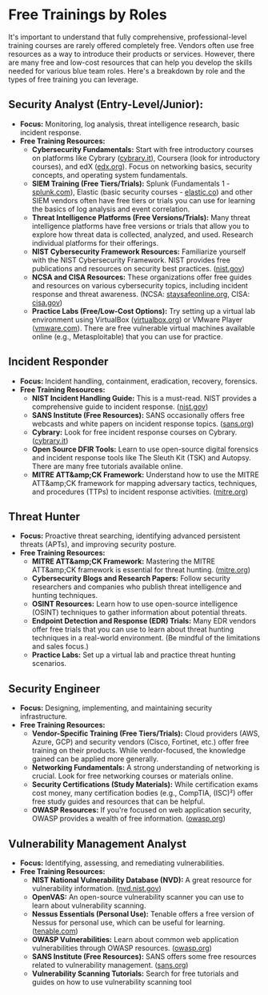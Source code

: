 # Free Trainings by Roles

It's important to understand that fully comprehensive, professional-level training courses are rarely offered completely free. Vendors often use free resources as a way to introduce their products or services. However, there are many free and low-cost resources that can help you develop the skills needed for various blue team roles. Here's a breakdown by role and the types of free training you can leverage.

## **Security Analyst (Entry-Level/Junior):**

* **Focus:** Monitoring, log analysis, threat intelligence research, basic incident response.
* **Free Training Resources:**
  * **Cybersecurity Fundamentals:** Start with free introductory courses on platforms like Cybrary ([cybrary.it](https://www.cybrary.it/)), Coursera (look for introductory courses), and edX ([edx.org](https://www.google.com/url?sa=E\&source=gmail\&q=https://www.edx.org/)). Focus on networking basics, security concepts, and operating system fundamentals.
  * **SIEM Training (Free Tiers/Trials):** Splunk (Fundamentals 1 - [splunk.com](https://www.splunk.com/)), Elastic (basic security courses - [elastic.co](https://www.google.com/url?sa=E\&source=gmail\&q=https://www.elastic.co/)) and other SIEM vendors often have free tiers or trials you can use for learning the basics of log analysis and event correlation.
  * **Threat Intelligence Platforms (Free Versions/Trials):** Many threat intelligence platforms have free versions or trials that allow you to explore how threat data is collected, analyzed, and used. Research individual platforms for their offerings.
  * **NIST Cybersecurity Framework Resources:** Familiarize yourself with the NIST Cybersecurity Framework. NIST provides free publications and resources on security best practices. ([nist.gov](https://www.google.com/url?sa=E\&source=gmail\&q=https://www.nist.gov/cyberframework))
  * **NCSA and CISA Resources:** These organizations offer free guides and resources on various cybersecurity topics, including incident response and threat awareness. (NCSA: [staysafeonline.org](https://staysafeonline.org/), CISA: [cisa.gov](https://www.cisa.gov/))
  * **Practice Labs (Free/Low-Cost Options):** Try setting up a virtual lab environment using VirtualBox ([virtualbox.org](https://www.google.com/url?sa=E\&source=gmail\&q=https://www.virtualbox.org/)) or VMware Player ([vmware.com](https://www.google.com/url?sa=E\&source=gmail\&q=https://www.vmware.com/)). There are free vulnerable virtual machines available online (e.g., Metasploitable) that you can use for practice.

## **Incident Responder**

* **Focus:** Incident handling, containment, eradication, recovery, forensics.
* **Free Training Resources:**
  * **NIST Incident Handling Guide:** This is a must-read. NIST provides a comprehensive guide to incident response. ([nist.gov](https://www.google.com/search?q=https://www.nist.gov/itl/csd/cybersecurity-incident-handling-guide))
  * **SANS Institute (Free Resources):** SANS occasionally offers free webcasts and white papers on incident response topics. ([sans.org](https://www.sans.org/))
  * **Cybrary:** Look for free incident response courses on Cybrary. ([cybrary.it](https://www.cybrary.it/))
  * **Open Source DFIR Tools:** Learn to use open-source digital forensics and incident response tools like The Sleuth Kit (TSK) and Autopsy. There are many free tutorials available online.
  * **MITRE ATT\&amp;CK Framework:** Understand how to use the MITRE ATT\&amp;CK framework for mapping adversary tactics, techniques, and procedures (TTPs) to incident response activities. ([mitre.org](https://www.mitre.org/))

## &#x20;**Threat Hunter**

* **Focus:** Proactive threat searching, identifying advanced persistent threats (APTs), and improving security posture.
* **Free Training Resources:**
  * **MITRE ATT\&amp;CK Framework:** Mastering the MITRE ATT\&amp;CK framework is essential for threat hunting. ([mitre.org](https://www.mitre.org/))
  * **Cybersecurity Blogs and Research Papers:** Follow security researchers and companies who publish threat intelligence and hunting techniques.
  * **OSINT Resources:** Learn how to use open-source intelligence (OSINT) techniques to gather information about potential threats.
  * **Endpoint Detection and Response (EDR) Trials:** Many EDR vendors offer free trials that you can use to learn about threat hunting techniques in a real-world environment. (Be mindful of the limitations and sales focus.)
  * **Practice Labs:** Set up a virtual lab and practice threat hunting scenarios.

## **Security Engineer**

* **Focus:** Designing, implementing, and maintaining security infrastructure.
* **Free Training Resources:**
  * **Vendor-Specific Training (Free Tiers/Trials):** Cloud providers (AWS, Azure, GCP) and security vendors (Cisco, Fortinet, etc.) offer free training on their products. While vendor-focused, the knowledge gained can be applied more generally.
  * **Networking Fundamentals:** A strong understanding of networking is crucial. Look for free networking courses or materials online.
  * **Security Certifications (Study Materials):** While certification exams cost money, many certification bodies (e.g., CompTIA, (ISC)²) offer free study guides and resources that can be helpful.
  * **OWASP Resources:** If you're focused on web application security, OWASP provides a wealth of free information. ([owasp.org](https://www.google.com/search?q=https://owasp.org/))

## **Vulnerability Management Analyst**

* **Focus:** Identifying, assessing, and remediating vulnerabilities.
* **Free Training Resources:**
  * **NIST National Vulnerability Database (NVD):** A great resource for vulnerability information. ([nvd.nist.gov](https://www.google.com/url?sa=E\&source=gmail\&q=https://nvd.nist.gov/))
  * **OpenVAS:** An open-source vulnerability scanner you can use to learn about vulnerability scanning.
  * **Nessus Essentials (Personal Use):** Tenable offers a free version of Nessus for personal use, which can be useful for learning. ([tenable.com](https://www.google.com/search?q=https://www.tenable.com/vulnerability-management/nessus-essentials))
  * **OWASP Vulnerabilities:** Learn about common web application vulnerabilities through OWASP resources. ([owasp.org](https://www.google.com/search?q=https://owasp.org/))
  * **SANS Institute (Free Resources):** SANS offers some free resources related to vulnerability management. ([sans.org](https://www.sans.org/))
  * **Vulnerability Scanning Tutorials:** Search for free tutorials and guides on how to use vulnerability scanning tool

